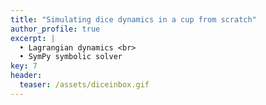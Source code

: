 ```yaml
---
title: "Simulating dice dynamics in a cup from scratch"
author_profile: true
excerpt: |
  • Lagrangian dynamics <br>
  • SymPy symbolic solver
key: 7
header:
  teaser: /assets/diceinbox.gif
---
```


